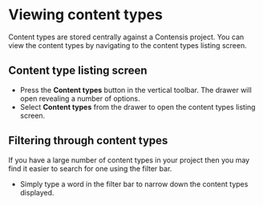 # Viewing content types
Content types are stored centrally against a Contensis project.  You can view the content types by navigating to the content types listing screen.

## Content type listing screen
- Press the **Content types** button in the vertical toolbar. The drawer will open revealing a number of options.
- Select **Content types** from the drawer to open the content types listing screen.

## Filtering through content types
If you have a large number of content types in your project then you may find it easier to search for one using the filter bar.

- Simply type a word in the filter bar to narrow down the content types displayed.